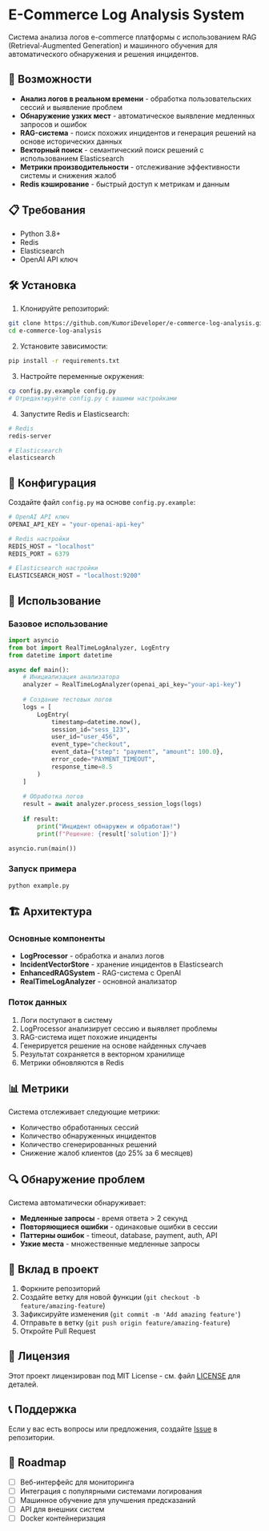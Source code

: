 # E-Commerce Log Analysis System

Система анализа логов e-commerce платформы с использованием RAG (Retrieval-Augmented Generation) и машинного обучения для автоматического обнаружения и решения инцидентов.

## 🚀 Возможности

- **Анализ логов в реальном времени** - обработка пользовательских сессий и выявление проблем
- **Обнаружение узких мест** - автоматическое выявление медленных запросов и ошибок
- **RAG-система** - поиск похожих инцидентов и генерация решений на основе исторических данных
- **Векторный поиск** - семантический поиск решений с использованием Elasticsearch
- **Метрики производительности** - отслеживание эффективности системы и снижения жалоб
- **Redis кэширование** - быстрый доступ к метрикам и данным

## 📋 Требования

- Python 3.8+
- Redis
- Elasticsearch
- OpenAI API ключ

## 🛠 Установка

1. Клонируйте репозиторий:
```bash
git clone https://github.com/KumoriDeveloper/e-commerce-log-analysis.git
cd e-commerce-log-analysis
```


2. Установите зависимости:
```bash
pip install -r requirements.txt
```

3. Настройте переменные окружения:
```bash
cp config.py.example config.py
# Отредактируйте config.py с вашими настройками
```

4. Запустите Redis и Elasticsearch:
```bash
# Redis
redis-server

# Elasticsearch
elasticsearch
```

## 🔧 Конфигурация

Создайте файл `config.py` на основе `config.py.example`:

```python
# OpenAI API ключ
OPENAI_API_KEY = "your-openai-api-key"

# Redis настройки
REDIS_HOST = "localhost"
REDIS_PORT = 6379

# Elasticsearch настройки
ELASTICSEARCH_HOST = "localhost:9200"
```

## 📖 Использование

### Базовое использование

```python
import asyncio
from bot import RealTimeLogAnalyzer, LogEntry
from datetime import datetime

async def main():
    # Инициализация анализатора
    analyzer = RealTimeLogAnalyzer(openai_api_key="your-api-key")
    
    # Создание тестовых логов
    logs = [
        LogEntry(
            timestamp=datetime.now(),
            session_id="sess_123",
            user_id="user_456",
            event_type="checkout",
            event_data={"step": "payment", "amount": 100.0},
            error_code="PAYMENT_TIMEOUT",
            response_time=8.5
        )
    ]
    
    # Обработка логов
    result = await analyzer.process_session_logs(logs)
    
    if result:
        print("Инцидент обнаружен и обработан!")
        print(f"Решение: {result['solution']}")

asyncio.run(main())
```

### Запуск примера

```bash
python example.py
```

## 🏗 Архитектура

### Основные компоненты

- **LogProcessor** - обработка и анализ логов
- **IncidentVectorStore** - хранение инцидентов в Elasticsearch
- **EnhancedRAGSystem** - RAG-система с OpenAI
- **RealTimeLogAnalyzer** - основной анализатор

### Поток данных

1. Логи поступают в систему
2. LogProcessor анализирует сессию и выявляет проблемы
3. RAG-система ищет похожие инциденты
4. Генерируется решение на основе найденных случаев
5. Результат сохраняется в векторном хранилище
6. Метрики обновляются в Redis

## 📊 Метрики

Система отслеживает следующие метрики:

- Количество обработанных сессий
- Количество обнаруженных инцидентов
- Количество сгенерированных решений
- Снижение жалоб клиентов (до 25% за 6 месяцев)

## 🔍 Обнаружение проблем

Система автоматически обнаруживает:

- **Медленные запросы** - время ответа > 2 секунд
- **Повторяющиеся ошибки** - одинаковые ошибки в сессии
- **Паттерны ошибок** - timeout, database, payment, auth, API
- **Узкие места** - множественные медленные запросы

## 🤝 Вклад в проект

1. Форкните репозиторий
2. Создайте ветку для новой функции (`git checkout -b feature/amazing-feature`)
3. Зафиксируйте изменения (`git commit -m 'Add amazing feature'`)
4. Отправьте в ветку (`git push origin feature/amazing-feature`)
5. Откройте Pull Request

## 📝 Лицензия

Этот проект лицензирован под MIT License - см. файл [LICENSE](LICENSE) для деталей.

## 📞 Поддержка

Если у вас есть вопросы или предложения, создайте [Issue](https://github.com/KumoriDeveloper/e-commerce-log-analysis/issues) в репозитории.

## 🚀 Roadmap

- [ ] Веб-интерфейс для мониторинга
- [ ] Интеграция с популярными системами логирования
- [ ] Машинное обучение для улучшения предсказаний
- [ ] API для внешних систем
- [ ] Docker контейнеризация
